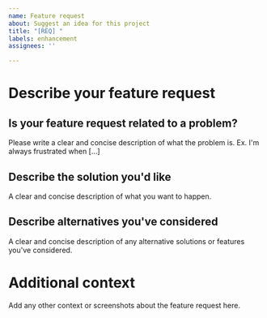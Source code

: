 ```yaml
---
name: Feature request
about: Suggest an idea for this project
title: "[REQ] "
labels: enhancement
assignees: ''

---
```


# Describe your feature request
## Is your feature request related to a problem?

Please write a clear and concise description of what the problem is. Ex. I'm always frustrated when [...]


## Describe the solution you'd like

A clear and concise description of what you want to happen.


## Describe alternatives you've considered

A clear and concise description of any alternative solutions or features you've considered.


# Additional context

Add any other context or screenshots about the feature request here.
